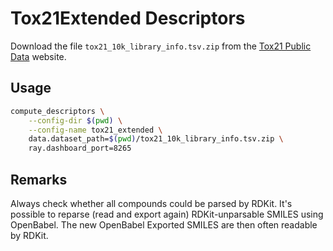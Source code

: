 # Tox21Extended Descriptors

Download the file `tox21_10k_library_info.tsv.zip` from the
 [Tox21 Public Data](https://tripod.nih.gov/tox21/assays/) website.

## Usage

```bash
compute_descriptors \
    --config-dir $(pwd) \
    --config-name tox21_extended \
    data.dataset_path=$(pwd)/tox21_10k_library_info.tsv.zip \
    ray.dashboard_port=8265
```

## Remarks

Always check whether all compounds could be parsed by RDKit.
It's possible to reparse (read and export again) RDKit-unparsable SMILES using OpenBabel.
The new OpenBabel Exported SMILES are then often readable by RDKit.
